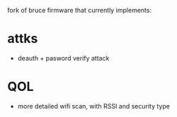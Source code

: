 fork of bruce firmware that currently implements:
# attks
- deauth + pasword verify attack
# QOL
- more detailed wifi scan, with RSSI and security type
